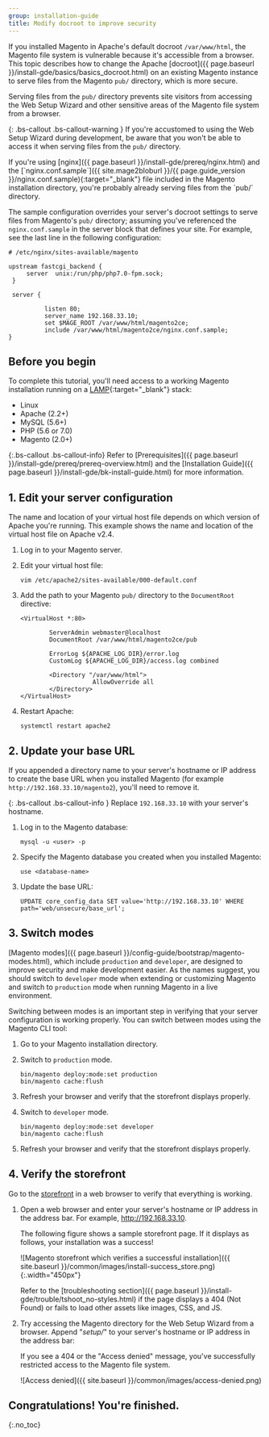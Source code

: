 ```yaml
---
group: installation-guide
title: Modify docroot to improve security
---
```


If you installed Magento in Apache's default docroot `/var/www/html`, the Magento file system is vulnerable because it's accessible from a browser. This topic describes how to change the Apache [docroot]({{ page.baseurl }}/install-gde/basics/basics_docroot.html) on an existing Magento instance to serve files from the Magento `pub/` directory, which is more secure.

Serving files from the `pub/` directory prevents site visitors from accessing the Web Setup Wizard and other sensitive areas of the Magento file system from a browser.

{: .bs-callout .bs-callout-warning }
If you're accustomed to using the Web Setup Wizard during development, be aware that you won't be able to access it when serving files from the `pub/` directory.

<div class="bs-callout bs-callout-tip" markdown="1">
If you're using [nginx]({{ page.baseurl }}/install-gde/prereq/nginx.html) and the [`nginx.conf.sample`]({{ site.mage2bloburl }}/{{ page.guide_version }}/nginx.conf.sample){:target="_blank"} file included in the Magento installation directory, you're probably already serving files from the `pub/` directory.

The sample configuration overrides your server's docroot settings to serve files from Magento's `pub/` directory; assuming you've referenced the `nginx.conf.sample` in the server block that defines your site. For example, see the last line in the following configuration:

    # /etc/nginx/sites-available/magento

    upstream fastcgi_backend {
         server  unix:/run/php/php7.0-fpm.sock;
     }

     server {

              listen 80;
              server_name 192.168.33.10;
              set $MAGE_ROOT /var/www/html/magento2ce;
              include /var/www/html/magento2ce/nginx.conf.sample;
    }
</div>

## Before you begin

To complete this tutorial, you'll need access to a working Magento installation running on a [LAMP](https://en.wikipedia.org/wiki/LAMP_(software_bundle)){:target="_blank"} stack:

-   Linux
-   Apache (2.2+)
-   MySQL (5.6+)
-   PHP (5.6 or 7.0)
-   Magento (2.0+)

{:.bs-callout .bs-callout-info}
Refer to [Prerequisites]({{ page.baseurl }}/install-gde/prereq/prereq-overview.html) and the [Installation Guide]({{ page.baseurl }}/install-gde/bk-install-guide.html) for more information.

## 1. Edit your server configuration

The name and location of your virtual host file depends on which version of Apache you're running. This example shows the name and location of the virtual host file on Apache v2.4.

1.  Log in to your Magento server.
2.  Edit your virtual host file:

        vim /etc/apache2/sites-available/000-default.conf

3.  Add the path to your Magento `pub/` directory to the `DocumentRoot` directive:

    ```
    <VirtualHost *:80>

            ServerAdmin webmaster@localhost
            DocumentRoot /var/www/html/magento2ce/pub

            ErrorLog ${APACHE_LOG_DIR}/error.log
            CustomLog ${APACHE_LOG_DIR}/access.log combined

            <Directory "/var/www/html">
                        AllowOverride all
            </Directory>
    </VirtualHost>
    ```
4.  Restart Apache:

        systemctl restart apache2  

## 2. Update your base URL

If you appended a directory name to your server's hostname or IP address to create the base URL when you installed Magento (for example `http://192.168.33.10/magento2`), you'll need to remove it.

{: .bs-callout .bs-callout-info }
Replace `192.168.33.10` with your server's hostname.

1.  Log in to the Magento database:

        mysql -u <user> -p

2.  Specify the Magento database you created when you installed Magento:

        use <database-name>

3.  Update the base URL:

        UPDATE core_config_data SET value='http://192.168.33.10' WHERE path='web/unsecure/base_url';

## 3. Switch modes
[Magento modes]({{ page.baseurl }}/config-guide/bootstrap/magento-modes.html), which include `production` and `developer`, are designed to improve security and make development easier. As the names suggest, you should switch to `developer` mode when extending or customizing Magento and switch to `production` mode when running Magento in a live environment.

Switching between modes is an important step in verifying that your server configuration is working properly. You can switch between modes using the Magento CLI tool:

1.  Go to your Magento installation directory.
2.  Switch to `production` mode.

        bin/magento deploy:mode:set production
        bin/magento cache:flush

3.  Refresh your browser and verify that the storefront displays properly.
4.  Switch to `developer` mode.

        bin/magento deploy:mode:set developer
        bin/magento cache:flush

5.  Refresh your browser and verify that the storefront displays properly.

## 4. Verify the storefront

Go to the [storefront](https://glossary.magento.com/storefront) in a web browser to verify that everything is working.

1.  Open a web browser and enter your server's hostname or IP address in the address bar. For example, http://192.168.33.10.

    The following figure shows a sample storefront page. If it displays as follows, your installation was a success!

    ![Magento storefront which verifies a successful installation]({{ site.baseurl }}/common/images/install-success_store.png){:.width="450px"}

    Refer to the [troubleshooting section]({{ page.baseurl }}/install-gde/trouble/tshoot_no-styles.html) if the page displays a 404 (Not Found) or fails to load other assets like images, CSS, and JS.

2.  Try accessing the Magento directory for the Web Setup Wizard from a browser. Append "_setup/_" to your server's hostname or IP address in the address bar:

    If you see a 404 or the "Access denied" message, you've successfully restricted access to the Magento file system.

    ![Access denied]({{ site.baseurl }}/common/images/access-denied.png)

## Congratulations! You're finished.
{:.no_toc}
